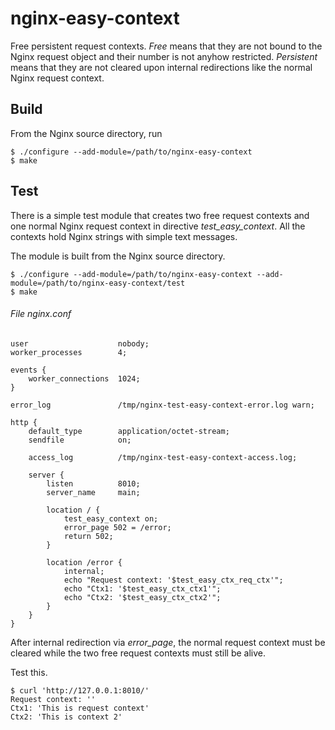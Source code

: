 nginx-easy-context
==================

Free persistent request contexts. *Free* means that they are not bound to the
Nginx request object and their number is not anyhow restricted. *Persistent*
means that they are not cleared upon internal redirections like the normal
Nginx request context.

Build
-----

From the Nginx source directory, run

```ShellSession
$ ./configure --add-module=/path/to/nginx-easy-context
$ make
```

Test
----

There is a simple test module that creates two free request contexts and one
normal Nginx request context in directive *test_easy_context*. All the contexts
hold Nginx strings with simple text messages.

The module is built from the Nginx source directory.

```ShellSession
$ ./configure --add-module=/path/to/nginx-easy-context --add-module=/path/to/nginx-easy-context/test
$ make
```

###### File *nginx.conf*

```nginx
user                    nobody;
worker_processes        4;

events {
    worker_connections  1024;
}

error_log               /tmp/nginx-test-easy-context-error.log warn;

http {
    default_type        application/octet-stream;
    sendfile            on;

    access_log          /tmp/nginx-test-easy-context-access.log;

    server {
        listen          8010;
        server_name     main;

        location / {
            test_easy_context on;
            error_page 502 = /error;
            return 502;
        }

        location /error {
            internal;
            echo "Request context: '$test_easy_ctx_req_ctx'";
            echo "Ctx1: '$test_easy_ctx_ctx1'";
            echo "Ctx2: '$test_easy_ctx_ctx2'";
        }
    }
}
```

After internal redirection via *error_page*, the normal request context must be
cleared while the two free request contexts must still be alive.

Test this.

```ShellSession
$ curl 'http://127.0.0.1:8010/'
Request context: ''
Ctx1: 'This is request context'
Ctx2: 'This is context 2'
```

